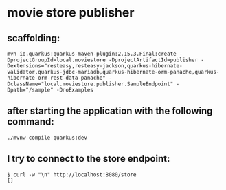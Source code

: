# movie store publisher

## scaffolding:

```shell
mvn io.quarkus:quarkus-maven-plugin:2.15.3.Final:create -DprojectGroupId=local.moviestore -DprojectArtifactId=publisher -Dextensions="resteasy,resteasy-jackson,quarkus-hibernate-validator,quarkus-jdbc-mariadb,quarkus-hibernate-orm-panache,quarkus-hibernate-orm-rest-data-panache" -DclassName="local.moviestore.publisher.SampleEndpoint" -Dpath="/sample" -DnoExamples
```

## after starting the application with the following command:

```shell
./mvnw compile quarkus:dev
```

## I try to connect to the store endpoint:

```shell
$ curl -w "\n" http://localhost:8080/store
[]
```
